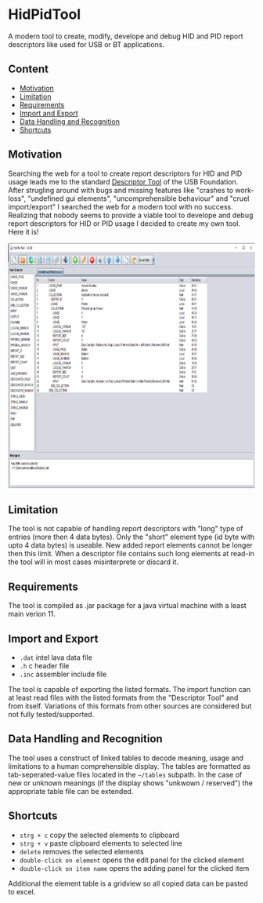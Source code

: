 # HidPidTool
A modern tool to create, modify, develope and debug HID and PID report descriptors like used for USB or BT applications. 

## Content
- [Motivation](#motivation)
- [Limitation](#limitation)
- [Requirements](#requirements)
- [Import and Export](#import-and-export)
- [Data Handling and Recognition](#data-handling-and-recognition)
- [Shortcuts](#shortcuts)

## Motivation
Searching the web for a tool to create report descriptors for HID and PID usage leads me to the standard [Descriptor Tool](https://www.usb.org/document-library/hid-descriptor-tool) of the USB Foundation. After strugling around with bugs and missing features like "crashes to work-loss", "undefined gui elements", "uncomprehensible behaviour" and "cruel import/export" I searched the web for a modern tool with no success. Realizing that nobody seems to provide a viable tool to develope and debug report descriptors for HID or PID usage I decided to create my own tool. Here it is!

<img src="images/overview.png" title="Tool Teaser" width="1000" height="500"/>

## Limitation
The tool is not capable of handling report descriptors with "long" type of entries (more then 4 data bytes). Only the "short" element type (id byte with upto 4 data bytes) is useable. New added report elements cannot be longer then this limit. When a descriptor file contains such long elements at read-in the tool will in most cases misinterprete or discard it.

## Requirements
The tool is compiled as .jar package for a java virtual machine with a least main verion 11.

## Import and Export
- `.dat` intel lava data file
- `.h` c header file
- `.inc` assembler include file

The tool is capable of exporting the listed formats. The import function can at least read files with the listed formats from the "Descriptor Tool" and from itself. Variations of this formats from other sources are considered but not fully tested/supported.

## Data Handling and Recognition
The tool uses a construct of linked tables to decode meaning, usage and limitations to a human comprehensible display. The tables are formatted as tab-seperated-value files located in the `~/tables` subpath. In the case of new or unknown meanings (if the display shows "unkwown / reserved") the appropriate table file can be extended.

## Shortcuts
- `strg + c` copy the selected elements to clipboard
- `strg + v` paste clipboard elements to selected line
- `delete` removes the selected elements
- `double-click on element` opens the edit panel for the clicked element
- `double-click on item name` opens the adding panel for the clicked item

Additional the element table is a gridview so all copied data can be pasted to excel.
